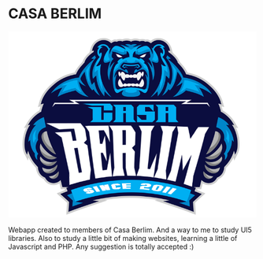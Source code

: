# CASA BERLIM

![alt tag](https://github.com/bernecg/casaberlim/blob/1.0/webapp/apple-touch-icon.png)

Webapp created to members of Casa Berlim. And a way to me to study UI5 libraries.
Also to study a little bit of making websites, learning a little of Javascript and PHP.
Any suggestion is totally accepted :)

